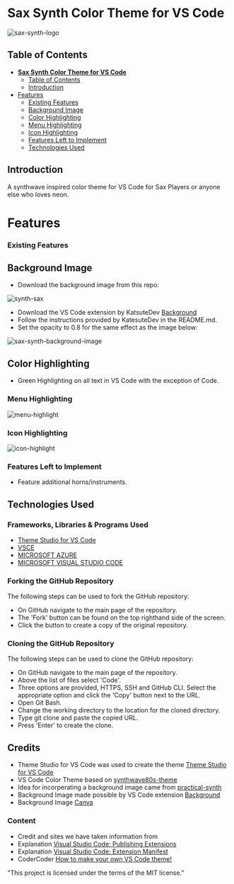 # **Sax Synth Color Theme for VS Code**


![sax-synth-logo](https://github.com/CodeConnoisseur74/synth-sax-color-theme/assets/106032462/4d264340-11a6-4195-a8af-f28de1517860)

## Table of Contents
- [**Sax Synth Color Theme for VS Code**](#sax-synth-color-theme-for-vs-code)
  - [Table of Contents](#table-of-contents)
  - [Introduction](#introduction)
- [Features](#features)
  - [Existing Features](#existing-features)
  - [Background Image](#background-image)
  - [Color Highlighting](#color-highlighting)
  - [Menu Highlighting](#menu-highlighting)
  - [Icon Highlighting](#icon-highlighting)
  - [Features Left to Implement](#features-left-to-implement)
  - [Technologies Used](#technologies-used)

## Introduction

A synthwave inspired color theme for VS Code for Sax Players or anyone else who loves neon. 

# Features

### Existing Features

## Background Image

* Download the background image from this repo:

![synth-sax](https://github.com/CodeConnoisseur74/synth-sax-color-theme/assets/106032462/e3140b2c-752f-4909-a571-8e7faf2eb710)


* Download the VS Code extension by KatsuteDev [Background](https://github.com/KatsuteDev/Background)
* Follow the instructions provided by KatesuteDev in the README.md.
* Set the opacity to 0.8 for the same effect as the image below:
  
![sax-synth-background-image](https://github.com/CodeConnoisseur74/synth-sax-color-theme/assets/106032462/5e8c68dd-410f-4e3b-a564-da35c9cc69fa)


## Color Highlighting

* Green Highlighting on all text in VS Code with the exception of Code. 
  
### Menu Highlighting

![menu-highlight](https://github.com/CodeConnoisseur74/synth-sax-color-theme/assets/106032462/cc6ce2d9-8d5a-4325-81de-6a5df55851b1)

### Icon Highlighting

![icon-highlight](https://github.com/CodeConnoisseur74/synth-sax-color-theme/assets/106032462/9f4c4973-5489-4b28-ad2e-4ef33679232b)

### Features Left to Implement

* Feature additional horns/instruments. 

## Technologies Used

### Frameworks, Libraries & Programs Used

* [Theme Studio for VS Code](https://themes.vscode.one/)
* [VSCE](https://github.com/microsoft/vscode-vsce)
* [MICROSOFT AZURE](https://azure.microsoft.com/)
* [MICROSOFT VISUAL STUDIO CODE](https://code.visualstudio.com/)

### Forking the GitHub Repository

The following steps can be used to fork the GitHub repository:
* On GitHub navigate to the main page of the repository.
* The 'Fork' button can be found on the top righthand side of the screen.
* Click the button to create a copy of the original repository.

### Cloning the GitHub Repository

The following steps can be used to clone the GitHub repository:
* On GitHub navigate to the main page of the repository.
* Above the list of files select 'Code'.
* Three options are provided, HTTPS, SSH and GitHub CLI. Select the appropriate option and click the 'Copy' button next to the URL.
* Open Git Bash.
* Change the working directory to the location for the cloned directory.
* Type git clone and paste the copied URL.
* Press 'Enter' to create the clone.

## Credits
* Theme Studio for VS Code was used to create the theme [Theme Studio for VS Code](https://themes.vscode.one/)
* VS Code Color Theme based on [synthwave80s-theme](https://github.com/Sanchodelniglo/synthwave80s-theme)
* Idea for incorperating a background image came from [practical-synth](https://github.com/Valx01P/practical-synth)
* Background Image made possible by VS Code extension [Background](https://github.com/KatsuteDev/Background)
* Background Image [Canva](https://www.canva.com/)

### Content
* Credit and sites we have taken information from
* Explanation [Visual Studio Code: Publishing Extensions](https://code.visualstudio.com/api/working-with-extensions/publishing-extension)
* Explanation [Visual Studio Code: Extension Manifest](https://code.visualstudio.com/api/references/extension-manifest#approved-badges)
* CoderCoder [How to make your own VS Code theme!](https://www.youtube.com/watch?v=pGzssFNtWXw&t=278s)

"This project is licensed under the terms of the MIT license."




